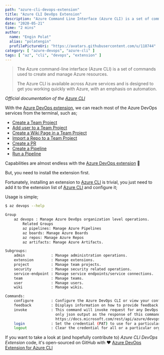 ```yaml
---
path: "azure-cli-devops-extension"
title: "Azure CLI DevOps Extension"
description: "Azure Command Line Interface (Azure CLI) is a set of commands to manage resources on Azure platform. The Azure CLI is available across Azure services and is designed to get you working quickly with Azure, with an emphasis on automation."
date: "2020-05-21"
time: "2 mins"
author:
  name: "Engin Polat"
  alias: "polatengin"
  profilePictureUri: "https://avatars.githubusercontent.com/u/118744"
category: [ "azure-devops", "azure-cli" ]
tags: [ "az", "cli", "devops", "extension" ]
---
```

> The Azure command-line interface (Azure CLI) is a set of commands used to create and manage Azure resources.
>
> The Azure CLI is available across Azure services and is designed to get you working quickly with Azure, with an emphasis on automation.

_Official documentation of the [Azure CLI](https://docs.microsoft.com/en-us/cli/azure/?view=azure-cli-latest)_

With the [Azure DevOps extension](https://docs.microsoft.com/en-us/cli/azure/ext/azure-devops/devops?view=azure-cli-latest), we can reach most of the Azure DevOps services from the terminal, such as;

* [Create a Team Project](https://docs.microsoft.com/en-us/cli/azure/ext/azure-devops/devops/project?view=azure-cli-latest#ext-azure-devops-az-devops-project-create)
* [Add user to a Team Project](https://docs.microsoft.com/en-us/cli/azure/ext/azure-devops/devops/user?view=azure-cli-latest#ext-azure-devops-az-devops-user-add)
* [Create a Wiki Page in a Team Project](https://docs.microsoft.com/en-us/cli/azure/ext/azure-devops/devops/wiki?view=azure-cli-latest#ext-azure-devops-az-devops-wiki-create)
* [Import a Repo to a Team Project](https://docs.microsoft.com/en-us/cli/azure/ext/azure-devops/repos/import?view=azure-cli-latest)
* [Create a PR](https://docs.microsoft.com/en-us/cli/azure/ext/azure-devops/repos/pr?view=azure-cli-latest#ext-azure-devops-az-repos-pr-create)
* [Create a Pipeline](https://docs.microsoft.com/en-us/cli/azure/ext/azure-devops/pipelines?view=azure-cli-latest#ext-azure-devops-az-pipelines-create)
* [Run a Pipeline](https://docs.microsoft.com/en-us/cli/azure/ext/azure-devops/pipelines?view=azure-cli-latest#ext-azure-devops-az-pipelines-run)

Capabilities are almost endless with the [Azure DevOps extension](https://docs.microsoft.com/en-us/azure/devops/cli/?view=azure-devops) 🎉

But, you need to install the extension first.

Fortunately, installing an extension to [Azure CLI](https://docs.microsoft.com/en-us/cli/azure/?view=azure-cli-latest) is trivial, you just need to add it to the extension list of [Azure CLI](https://docs.microsoft.com/en-us/cli/azure/?view=azure-cli-latest) and configure it;

<script src="https://gist.github.com/polatengin/762ab742a98e0685493b923093625a94.js?file=install-and-configure.sh"></script>

Usage is simple;

```bash
$ az devops --help

Group
    az devops : Manage Azure DevOps organization level operations.
        Related Groups
        az pipelines: Manage Azure Pipelines
        az boards: Manage Azure Boards
        az repos: Manage Azure Repos
        az artifacts: Manage Azure Artifacts.

Subgroups:
    admin            : Manage administration operations.
    extension        : Manage extensions.
    project          : Manage team projects.
    security         : Manage security related operations.
    service-endpoint : Manage service endpoints/service connections.
    team             : Manage teams.
    user             : Manage users.
    wiki             : Manage wikis.

Commands:
    configure        : Configure the Azure DevOps CLI or view your configuration.
    feedback         : Displays information on how to provide feedback to the Azure DevOps CLI team.
    invoke           : This command will invoke request for any DevOps area and resource. Please use
                       only json output as the response of this command is not fixed. Helpful docs -
                       https://docs.microsoft.com/rest/api/azure/devops/.
    login            : Set the credential (PAT) to use for a particular organization.
    logout           : Clear the credential for all or a particular organization.
```

If you want to take a look at (and hopefully contribute to) _Azure CLI DevOps Extension_ code, it's open-sourced on GitHub with ❤ [Azure DevOps Extension for Azure CLI](https://github.com/Azure/azure-devops-cli-extension)
